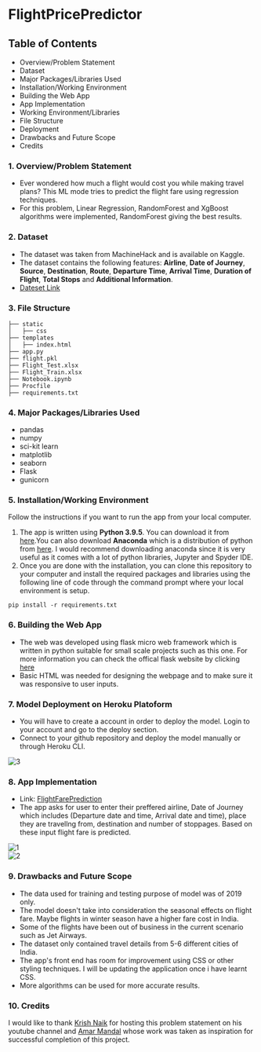 # FlightPricePredictor

## Table of Contents
* Overview/Problem Statement
* Dataset
* Major Packages/Libraries Used
* Installation/Working Environment
* Building the Web App
* App Implementation
* Working Environment/Libraries
* File Structure 
* Deployment
* Drawbacks and Future Scope
* Credits

### 1. Overview/Problem Statement
* Ever wondered how much a flight would cost you while making travel plans? This ML mode tries to predict the flight fare using regression techniques.
* For this problem, Linear Regression, RandomForest and XgBoost algorithms were implemented, RandomForest giving the best results.

### 2. Dataset
* The dataset was taken from MachineHack and is available on Kaggle. 
* The dataset contains the following features: **Airline**, **Date of Journey**, **Source**, **Destination**, **Route**, **Departure Time**, **Arrival Time**, **Duration of Flight**, **Total Stops** and **Additional Information**.
* [Dateset Link](https://www.kaggle.com/nikhilmittal/flight-fare-prediction-mh)

### 3. File Structure
```
├── static 
│   ├── css
├── templates
│   ├── index.html
├── app.py
├── flight.pkl
├── Flight_Test.xlsx
├── Flight_Train.xlsx
├── Notebook.ipynb
├── Procfile
├── requirements.txt
```

### 4. Major Packages/Libraries Used
* pandas 
* numpy
* sci-kit learn
* matplotlib
* seaborn
* Flask
* gunicorn

### 5. Installation/Working Environment
Follow the instructions if you want to run the app from your local computer.
1. The app is written using **Python 3.9.5**. You can download it from [here](https://www.python.org/downloads/).You can also download **Anaconda** which is a distribution of python from [here](https://www.anaconda.com/products/individual). I would recommend downloading anaconda since it is very useful as it comes with a lot of python libraries, Jupyter and Spyder IDE.
2. Once you are done with the installation, you can clone this repository to your computer and install the required packages and libraries using the following line of code through the command prompt where your local environment is setup.
```
pip install -r requirements.txt
```
### 6. Building the Web App
* The web was developed using flask micro web framework which is written in python suitable for small scale projects such as this one. For more information you can check the offical flask website by clicking [here](https://flask.palletsprojects.com/en/2.0.x/)
* Basic HTML was needed for designing the webpage and to make sure it was responsive to user inputs. 

### 7. Model Deployment on Heroku Platoform
* You will have to create a account in order to deploy the model. Login to your account and go to the deploy section.
* Connect to your github repository and deploy the model manually or through Heroku CLI.

![3](https://user-images.githubusercontent.com/83957848/119222443-06092480-bb12-11eb-8102-086761ded15b.JPG)

### 8. App Implementation  
* Link: [FlightFarePrediction](https://flightpricepredictor99.herokuapp.com/)  
* The app asks for user to enter their preffered airline, Date of Journey which includes (Departure date and time, Arrival date and time), place they are travellng from, destination and number of stoppages. Based on these input flight fare is predicted.  

![1](https://user-images.githubusercontent.com/83957848/119222295-39977f00-bb11-11eb-88de-5d48ef77a728.JPG)  
![2](https://user-images.githubusercontent.com/83957848/119222303-43b97d80-bb11-11eb-87cf-aa0ba72b88c5.JPG)


### 9. Drawbacks and Future Scope
* The data used for training and testing purpose of model was of 2019 only. 
* The model doesn't take into consideration the seasonal effects on flight fare. Maybe flights in winter season have a higher fare cost in India.
* Some of the flights have been out of business in the current scenario such as Jet Airways.
* The dataset only contained travel details from 5-6 different cities of India. 
* The app's front end has room for improvement using CSS or other styling techniques. I will be updating the application once i have learnt CSS.
* More algorithms can be used for more accurate results.

### 10. Credits
I would like to thank [Krish Naik](https://github.com/krishnaik06) for hosting this problem statement on his youtube channel and [Amar Mandal](https://github.com/Mandal-21) whose work was taken as inspiration for successful completion of this project.  


